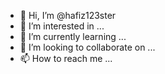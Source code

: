 - 👋 Hi, I’m @hafiz123ster
- 👀 I’m interested in ...
- 🌱 I’m currently learning ...
- 💞️ I’m looking to collaborate on ...
- 📫 How to reach me ...

<!---
hafiz123ster/hafiz123ster is a ✨ special ✨ repository because its `README.md` (this file) appears on your GitHub profile.
You can click the Preview link to take a look at your changes.
--->
